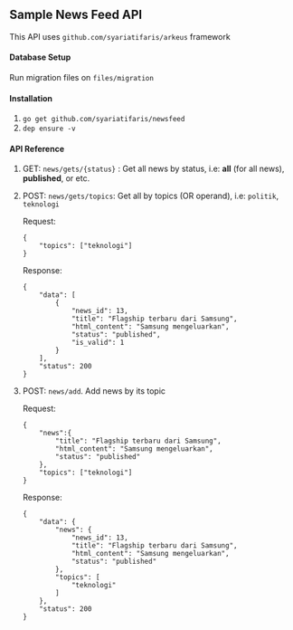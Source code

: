 ## Sample News Feed API

This API uses `github.com/syariatifaris/arkeus` framework

#### Database Setup

Run migration files on `files/migration`

#### Installation

1. `go get github.com/syariatifaris/newsfeed`
2. `dep ensure -v`


#### API Reference

1. GET: `news/gets/{status}` : Get all news by status, i.e: **all** (for all news), **published**, or etc.
2. POST: `news/gets/topics`: Get all by topics (OR operand), i.e: `politik`, `teknologi`

    Request:
    ```$xslt
    {
        "topics": ["teknologi"]
    }
    ```
    
    Response:
    ```$xslt
    {
        "data": [
            {
                "news_id": 13,
                "title": "Flagship terbaru dari Samsung",
                "html_content": "Samsung mengeluarkan",
                "status": "published",
                "is_valid": 1
            }
        ],
        "status": 200
    }
    ```

3. POST: `news/add`. Add news by its topic
    
    Request:
    
    ```$xslt
    {
        "news":{
            "title": "Flagship terbaru dari Samsung",
            "html_content": "Samsung mengeluarkan",
            "status": "published"
        },
        "topics": ["teknologi"]
    }
    ```
    
    Response:
    ```$xslt
    {
        "data": {
            "news": {
                "news_id": 13,
                "title": "Flagship terbaru dari Samsung",
                "html_content": "Samsung mengeluarkan",
                "status": "published"
            },
            "topics": [
                "teknologi"
            ]
        },
        "status": 200
    }
    ```
